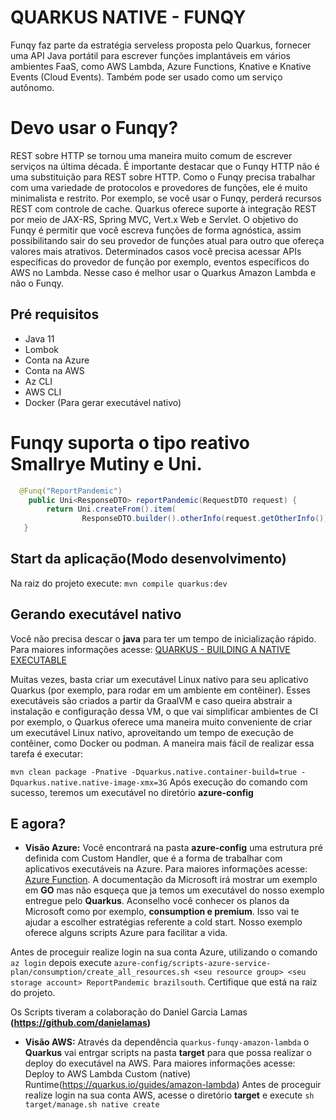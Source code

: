 


# QUARKUS NATIVE - FUNQY
Funqy faz parte da estratégia serveless proposta pelo Quarkus, fornecer uma API Java portátil para escrever funções implantáveis ​​em vários ambientes FaaS, como AWS Lambda, Azure Functions, Knative e Knative Events (Cloud Events). Também pode ser usado como um serviço autônomo.


# Devo usar o Funqy?
REST sobre HTTP se tornou uma maneira muito comum de escrever serviços na última década. É importante destacar que o Funqy HTTP não é uma substituição para REST sobre HTTP. Como o Funqy precisa trabalhar com uma variedade de protocolos e provedores de funções, ele é muito minimalista e restrito. Por exemplo, se você usar o Funqy, perderá recursos REST com controle de cache. 
Quarkus oferece suporte à integração REST por meio de JAX-RS, Spring MVC, Vert.x Web e Servlet.
O objetivo do Funqy é permitir que você escreva funções de forma agnóstica, assim possibilitando sair do seu provedor de funções atual para outro que ofereça valores mais atrativos. Determinados casos você precisa acessar APIs específicas do provedor de função por exemplo, eventos específicos do AWS no Lambda. Nesse caso é melhor usar o Quarkus Amazon Lambda e não o Funqy.

## Pré requisitos
* Java 11
* Lombok
* Conta na Azure
* Conta na AWS
* Az CLI
* AWS CLI
* Docker (Para gerar executável nativo)

# Funqy suporta o tipo reativo Smallrye Mutiny e Uni.
```java
  @Funq("ReportPandemic")
	public Uni<ResponseDTO> reportPandemic(RequestDTO request) {
		return Uni.createFrom().item(
				ResponseDTO.builder().otherInfo(request.getOtherInfo()).guid(UUID.randomUUID().toString()).build());
   }
```


## Start da aplicação(Modo desenvolvimento)
Na raiz do projeto execute: `mvn compile quarkus:dev`

## Gerando executável nativo
Você não precisa descar o __java__ para ter um tempo de inicialização rápido. Para maiores informações acesse: [QUARKUS - BUILDING A NATIVE EXECUTABLE](https://quarkus.io/guides/building-native-image#container-runtime)


Muitas vezes, basta criar um executável Linux nativo para seu aplicativo Quarkus (por exemplo, para rodar em um ambiente em contêiner). Esses executáveis são criados a partir da GraalVM e caso queira abstrair a instalação e configuração dessa VM, o que vai simplificar ambientes de CI por exemplo, o Quarkus oferece uma maneira muito conveniente de criar um executável Linux nativo, aproveitando um tempo de execução de contêiner, como Docker ou podman. A maneira mais fácil de realizar essa tarefa é executar:

`mvn clean package -Pnative -Dquarkus.native.container-build=true -Dquarkus.native.native-image-xmx=3G`
Após execução do comando com sucesso, teremos um executável no diretório __azure-config__

## E agora?

* __Visão Azure:__
Você encontrará na pasta __azure-config__ uma estrutura pré definida com Custom Handler, que é a forma de trabalhar com aplicativos executáveis na Azure. Para maiores informações acesse: [Azure Function](https://docs.microsoft.com/en-us/azure/azure-functions/create-first-function-vs-code-other?tabs=go%2Cmacos).
A documentação da Microsoft irá mostrar um exemplo em __GO__ mas não esqueça que ja temos um executável do nosso exemplo entregue pelo __Quarkus__. 
Aconselho você conhecer os planos da Microsoft como por exemplo, __consumption e premium__. Isso vai te ajudar a escolher estratégias referente a cold start. Nosso exemplo oferece alguns scripts Azure para facilitar a vida.

Antes de proceguir realize login na sua conta Azure, utilizando o comando `az login` depois execute
 `azure-config/scripts-azure-service-plan/consumption/create_all_resources.sh <seu resource group> <seu storage account> ReportPandemic brazilsouth`. Certifique que está na raiz do projeto.
 
Os Scripts tiveram a colaboração do Daniel Garcia Lamas __(https://github.com/danielamas)__  

* __Visão AWS:__
Através da dependência `quarkus-funqy-amazon-lambda` o __Quarkus__ vai entrgar scripts na pasta __target__ para que possa realizar o deploy do executável na AWS. Para maiores informações acesse: Deploy to AWS Lambda Custom (native) Runtime(https://quarkus.io/guides/amazon-lambda)
Antes de proceguir realize login na sua conta AWS, acesse o diretório __target__ e execute `sh target/manage.sh native create`



